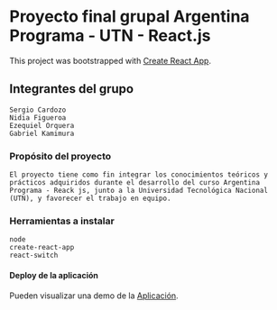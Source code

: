 # Proyecto final grupal Argentina Programa - UTN - React.js

This project was bootstrapped with [Create React App](https://github.com/facebook/create-react-app).

## Integrantes del grupo <!-- Faltaria en numero de equipo -->

    Sergio Cardozo
    Nidia Figueroa
    Ezequiel Orquera
    Gabriel Kamimura

### Propósito del proyecto

    El proyecto tiene como fin integrar los conocimientos teóricos y prácticos adquiridos durante el desarrollo del curso Argentina Programa - Reack js, junto a la Universidad Tecnológica Nacional (UTN), y favorecer el trabajo en equipo.

 ### Herramientas a instalar
    
    node
    create-react-app
    react-switch

#### Deploy de la aplicación

Pueden visualizar una demo de la [Aplicación](https://proyecto-react-ten-theta.vercel.app/).